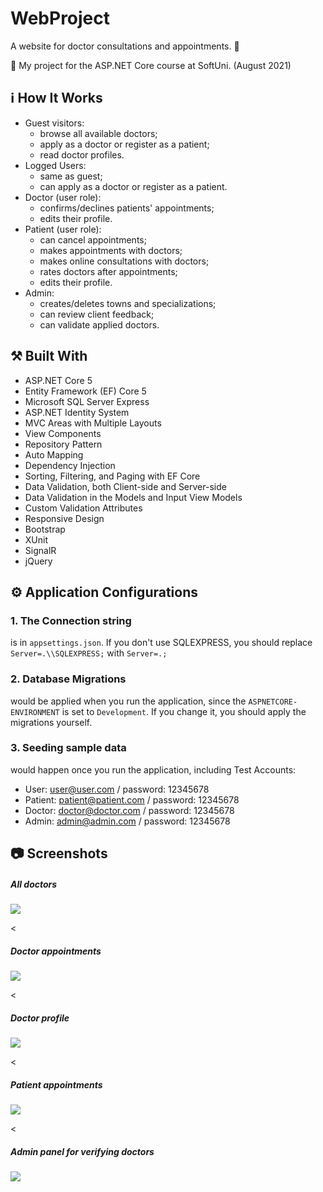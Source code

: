 # WebProject

A website for doctor consultations and appointments.  :calendar:

:dart:  My project for the ASP.NET Core course at SoftUni. (August 2021) 



## :information_source: How It Works

- Guest visitors: 
  - browse all available doctors;
  - apply as a doctor or register as a patient;
  - read doctor profiles.
- Logged Users:
  - same as guest;
  - can apply as a doctor or register as a patient.
- Doctor (user role):
  - confirms/declines patients' appointments; 
  - edits their profile.
- Patient (user role):
  - can cancel appointments;
  - makes appointments with doctors;
  - makes online consultations with doctors;
  - rates doctors after appointments;
  - edits their profile.
- Admin:
  - creates/deletes towns and specializations; 
  - can review client feedback;
  - can validate applied doctors.

## :hammer_and_pick: Built With

- ASP.NET Core 5
- Entity Framework (EF) Core 5
- Microsoft SQL Server Express
- ASP.NET Identity System
- MVC Areas with Multiple Layouts
- View Components
- Repository Pattern
- Auto Мapping
- Dependency Injection
- Sorting, Filtering, and Paging with EF Core
- Data Validation, both Client-side and Server-side
- Data Validation in the Models and Input View Models
- Custom Validation Attributes
- Responsive Design
- Bootstrap
- XUnit
- SignalR
- jQuery

## :gear: Application Configurations

### 1. The Connection string 
is in `appsettings.json`. If you don't use SQLEXPRESS, you should replace `Server=.\\SQLEXPRESS;` with `Server=.;`

### 2. Database Migrations 
would be applied when you run the application, since the `ASPNETCORE-ENVIRONMENT` is set to `Development`. If you change it, you should apply the migrations yourself.

### 3. Seeding sample data
would happen once you run the application, including Test Accounts:
  - User: user@user.com / password: 12345678
  - Patient: patient@patient.com / password: 12345678
  - Doctor: doctor@doctor.com / password: 12345678
  - Admin: admin@admin.com / password: 12345678
 
 
## :camera: Screenshots

<h5>All doctors</h5>
<img src="https://github.com/kostadinM29/WebProject/images/all-doctors.png?raw=true"/>

<<h5>Doctor appointments</h5>
<img src="https://github.com/kostadinM29/WebProject/images/doctor-appointments.png?raw=true"/>

<<h5>Doctor profile</h5>
<img src="https://github.com/kostadinM29/WebProject/images/doctor-profile.png?raw=true"/>

<<h5>Patient appointments</h5>
<img src="https://github.com/kostadinM29/WebProject/images/patient-appointments.png?raw=true"/>

<<h5>Admin panel for verifying doctors</h5>
<img src="https://github.com/kostadinM29/WebProject/images/applied-doctors.png?raw=true"/>